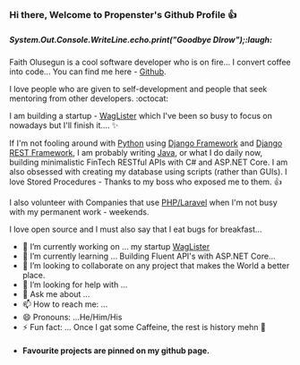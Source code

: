 ### Hi there, Welcome to Propenster's Github Profile :+1:

##### System.Out.Console.WriteLine.echo.print("Goodbye Dlrow");:laugh:

Faith Olusegun is a cool software developer who is on fire... I convert coffee into code... You can find me here - [Github](https://github.com/propenster).



I love people who are given to self-development and people that seek mentoring from other developers. :octocat:


I am building a startup - [WagLister](https://github.com/propenster/WagLister) which I've been so busy to focus on nowadays but I'll finish it.... :sparkles: 


If I'm not fooling around with [Python](https://python.org) using [Django Framework](https://djangoproject.com) and [Django REST Framework](https://www.django-rest-framework.org/), I am probably writing [Java](https://java.com), or what I do daily now, building minimalistic FinTech RESTful APIs with C# and ASP.NET Core. I am also obsessed with creating my database using scripts (rather than GUIs). I love Stored Procedures - Thanks to my boss who exposed me to them. :+1:

I also volunteer with Companies that use [PHP/Laravel](https://laravel.com) when I'm not busy with my permanent work - weekends.

I love open source and I must also say that I eat bugs for breakfast... 

- 🔭 I’m currently working on ... my startup [WagLister](https://github.com/propenster/WagLister)
- 🌱 I’m currently learning ... Building Fluent API's with ASP.NET Core... 
- 👯 I’m looking to collaborate on any project that makes the World a better place.
- 🤔 I’m looking for help with ...
- 💬 Ask me about ...
- 📫 How to reach me: ...
- 😄 Pronouns: ...He/Him/His
- ⚡ Fun fact: ... Once I gat some Caffeine, the rest is history mehn :rocket:
- #### Favourite projects are pinned on my github page.

